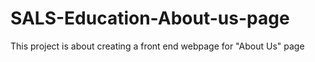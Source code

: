 # SALS-Education-About-us-page
This project is about creating a front end webpage for "About Us" page
